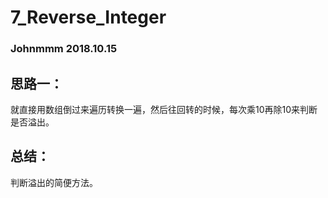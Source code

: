 # 7_Reverse_Integer

### Johnmmm 2018.10.15

## 思路一：

就直接用数组倒过来遍历转换一遍，然后往回转的时候，每次乘10再除10来判断是否溢出。

## 总结：

判断溢出的简便方法。